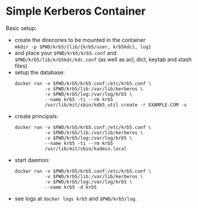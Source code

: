 # Simple Kerberos Container

Basic setup:

  * create the direcories to be mounted in the container  
    ``mkdir -p $PWD/krb5/{lib/{krb5/user, krb5kdc}, log}``
  * and place your `$PWD/krb5/krb5.conf` and `$PWD/krb5/lib/krb5kdc/kdc.conf` (as well as acl, dict, keytab and stash files)
  * setup the database:  
    ```
    docker run -v $PWD/krb5/krb5.conf:/etc/krb5.conf \
               -v $PWD/krb5/lib:/var/lib/kerberos \
               -v $PWD/krb5/log:/var/log/krb5 \
               --name krb5 -ti --rm krb5 
               /usr/lib/mit/sbin/kdb5_util create -r EXAMPLE.COM -s
    ```
  * create principals:  
    ```
    docker run -v $PWD/krb5/krb5.conf:/etc/krb5.conf \
               -v $PWD/krb5/lib:/var/lib/kerberos \
               -v $PWD/krb5/log:/var/log/krb5 \
               --name krb5 -ti --rm krb5 
               /usr/lib/mit/sbin/kadmin.local
    ```
  * start daemon:  
    ```
    docker run -v $PWD/krb5/krb5.conf:/etc/krb5.conf \
               -v $PWD/krb5/lib:/var/lib/kerberos \
               -v $PWD/krb5/log:/var/log/krb5 \
               --name krb5 -d krb5
    ```
  * see logs at `docker logs krb5` and `$PWD/krb5/log`.
